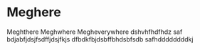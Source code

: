 # Meghere
Meghthere
Meghwhere
Megheverywhere
dshvhfhdfhdz
saf
bdjabfjdsjfsdffjdsjfkjs
dfbdkfbjdsbffbhdsbfsdb
safhddddddddkj
